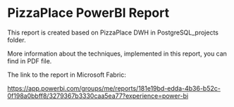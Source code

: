 # PizzaPlace PowerBI Report

This report is created based on PizzaPlace DWH in PostgreSQL_projects folder.

More information about the techniques, implemented in this report, you can find in PDF file.

The link to the report in Microsoft Fabric:

https://app.powerbi.com/groups/me/reports/181e19bd-edda-4b36-b52c-0f198a0bbff8/3279367b3330caa5ea77?experience=power-bi
